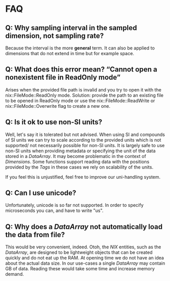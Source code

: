 # FAQ

## Q: Why sampling interval in the sampled dimension, not sampling rate?
Because the interval is the more **general** term. It can also be
applied to dimensions that do not extend in time but for example
space.

## Q: What does this error mean? “Cannot open a nonexistent file in ReadOnly mode”
Arises when the provided file path is invalid and you try to open it
with the nix::FileMode::ReadOnly mode. Solution: provide the path to
an existing file to be opened in ReadOnly mode or use the
nix::FileMode::ReadWrite or nix::FileMode::Overwrite flag to create a
new one.

## Q: Is it ok to use non-SI units?
Well, let's say it is tolerated but not advised.  When using SI and
compounds of SI units we can try to scale according to the provided
units which is not supported/ not necessarily possible for non-SI
units. It is largely safe to use non-SI units when providing metadata
or specifying the unit of the data stored in a *DataArray*. It may
become problematic in the context of *Dimensions*. Some functions
support reading data with the positions provided by the *Tags* in
these cases we rely on scalability of the units.

If you feel this is unjustified, feel free to improve our uni-handling
system.

## Q: Can I use unicode?
Unfortunately, unicode is so far not supported. In order to specify
microseconds you can, and have to write "us".

## Q: Why does a *DataArray* not automatically load the data from file?
This would be very convenient, indeed. Otoh, the *NIX* entities, such
as the *DataArray*, are designed to be lightweight objects that can be
created quickly and do not eat up the RAM. At opening time we do not
have an idea about the actual data size. In our use-cases a single
*DataArray* may contain GB of data. Reading these would take some time
and increase memory demand.
